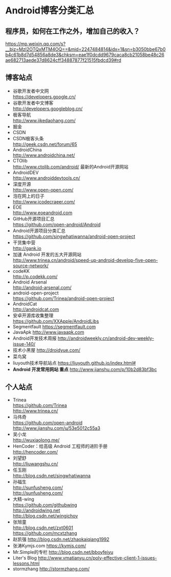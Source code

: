 # Android博客分类汇总

## 程序员，如何在工作之外，增加自己的收入？
https://mp.weixin.qq.com/s?__biz=MzI2OTQxMTM4OQ==&mid=2247484814&idx=1&sn=b3050bbe67b0b4c61b8d7d54856a8de3&chksm=eae1f0dcdd9679caca8cb21058be48c26ae682713aede37d8624cff34887877f21515fbdcd39#rd


## 博客站点
* 谷歌开发者中文网 <br> https://developers.google.cn/
* 谷歌开发者中文博客 <br> http://developers.googleblog.cn/
* 极客导航 <br> http://www.jikedaohang.com/
* 掘金
* CSDN
* CSDN极客头条 <br> http://geek.csdn.net/forum/65
* AndroidChina <br> http://www.androidchina.net/
* CTOlib <br> http://www.ctolib.com/android/  最新的Android开源网站
* AndroidDEV <br> http://www.androiddevtools.cn/
* 深度开源 <br> http://www.open-open.com/
* 泡在网上的日子 <br> http://www.jcodecraeer.com/
* EOE <br>	http://www.eoeandroid.com
* GitHub开源项目汇总 <br> https://github.com/open-android/Android
* Android开源项目分类汇总 <br>  https://github.com/singwhatiwanna/android-open-project
* 干货集中营 <br> http://gank.io
* 加速 Android 开发的五大开源网站 <br> http://www.trinea.cn/android/speed-up-android-develop-five-open-source-network/
* codeKK <br> http://p.codekk.com/
* Android Arsenal <br> http://android-arsenal.com/
* android-open-project <br> https://github.com/Trinea/android-open-project
* AndroidCat <br> http://androidcat.com
* 安卓开源库收集整理 <br> https://github.com/XXApple/AndroidLibs
* Segmentfault https://segmentfault.com
* JavaApk http://www.javaapk.com
* Android开发技术周报  http://androidweekly.cn/android-dev-weekly-issue-140/
* 技术小黑屋 http://droidyue.com/
* 菜鸟窝 
* liuyouth技术导航站点
https://liuyouth.github.io/index.html#
* **Android 开发常用网站 重点**
http://www.jianshu.com/p/10b2d83bf3bc  

## 个人站点
* Trinea <br>
https://github.com/Trinea <br>
http://www.trinea.cn/
* 马伟奇 <br> https://github.com/open-android <br>
http://www.jianshu.com/u/53e5012c55a3
* 吴小龙 <br> http://wuxiaolong.me/
* HenCoder：给高级 Android 工程师的进阶手册 <br> http://hencoder.com/
* 刘望舒 <br> http://liuwangshu.cn/
* 任玉刚 <br> http://blog.csdn.net/singwhatiwanna
* 孙福生 <br> http://sunfusheng.com/ <br>
http://sunfusheng.com/
* 大精-wing 
<br> https://github.com/githubwing 
<br> http://androidwing.net
<br> http://blog.csdn.net/wingichoy
* 张旭童 <br> http://blog.csdn.net/zxt0601
<br> https://github.com/mcxtzhang
* 赵凯强
http://blog.csdn.net/zhaokaiqiang1992
* 张涛Kymjs.com
https://kymjs.com/
* Mr.Simple的专栏
http://blog.csdn.net/bboyfeiyu
* Liter's Blog
http://www.vmatianyu.cn/poly-effective-client-1-issues-lessons.html
* stormzhang
http://stormzhang.com/
